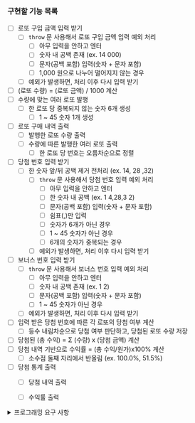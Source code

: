 ### 구현할 기능 목록
- [ ] 로또 구입 금액 입력 받기
	- [ ] `throw` 문 사용해서 로또 구입 금액 입력 예외 처리
	  - [ ] 아무 입력을 안하고 엔터
	  - [ ] 숫자 내 공백 존재 (ex. 14 000)
	  - [ ] 문자(공백 포함) 입력(숫자 + 문자 포함)
	  - [ ] 1,000 원으로 나누어 떨어지지 않는 경우
	- [ ] 예외가 발생하면, 처리 이후 다시 입력 받기
- [ ] (로또 수량) = (로또 금액) / 1000 계산
- [ ] 수량에 맞는 여러 로또 발행
	- [ ] 한 로또 당 중복되지 않는 숫자 6개 생성
		- [ ] 1 ~ 45 숫자 1개 생성
- [ ] 로또 구매 내역 출력
	- [ ] 발행한 로또 수량 출력
	- [ ] 수량에 따른 발행한 여러 로또 출력
	  - [ ] 한 로또 당 번호는 오름차순으로 정렬
- [ ] 당첨 번호 입력 받기
  - [ ] 한 숫자 앞/뒤 공백 제거 전처리 (ex. 14, 28 ,32)
	- [ ] `throw` 문 사용해서 당첨 번호 입력 예외 처리
	  - [ ] 아무 입력을 안하고 엔터
	  - [ ] 한 숫자 내 공백 (ex. 1 4,28,3 2)
	  - [ ] 문자(공백 포함) 입력(숫자 + 문자 포함)
	  - [ ] 쉼표(,)만 입력
	  - [ ] 숫자가 6개가 아닌 경우
	  - [ ] 1 ~ 45 숫자가 아닌 경우
	  - [ ] 6개의 숫자가 중복되는 경우
	- [ ] 예외가 발생하면, 처리 이후 다시 입력 받기
- [ ] 보너스 번호 입력 받기
	- [ ] `throw` 문 사용해서 보너스 번호 입력 예외 처리
	  - [ ] 아무 입력을 안하고 엔터
	  - [ ] 숫자 내 공백 존재 (ex. 1 2)
	  - [ ] 문자(공백 포함) 입력(숫자 + 문자 포함)
	  - [ ] 1 ~ 45 숫자가 아닌 경우
	- [ ] 예외가 발생하면, 처리 이후 다시 입력 받기
- [ ] 입력 받은 당첨 번호에 따른 각 로또의 당첨 여부 계산
	- [ ] 등수 내림차순으로 당첨 여부 판단하고, 당첨된 로또 수량 저장
- [ ] 당첨된 (총 수익) = Σ (수량) x (당첨 금액) 계산
- [ ] 당첨 내역 기반으로 수익률 = (총 수익/원가)x100% 계산
	- [ ] 소수점 둘째 자리에서 반올림 (ex. 100.0%, 51.5%)
- [ ] 당첨 통계 출력
	- [ ] 당첨 내역 출력
	- [ ] 수익률 출력


<details>
  <summary> 프로그래밍 요구 사항 </summary>
  <div markdown="1"> 

  - Node.js 버전 18.17.1 이상 설치
  - ESLint, Prettier 설정
    - Airbnb 자바스크립트 스타일 가이드 컨벤션 지키기
  - `package.json`을 변경 X
    - 깃허브에는 ESLint 설정 반영 X
  - `@woowacourse/mission-utils` 를 import 하여 API 사용
    - `Random.pickUniqueNumbersInRange()` 를 이용하여 랜덤 숫자 생성
    - `Console.readLineAsync`, `Console.print` 를 활용하여 입/출력
  - 프로그램 종료 시 `process.exit()`를 호출 X
  - 파일, 패키지 이름을 수정하거나 이동 X
  - 요구 사항에 명시된 출력값 형식을 지키기
  - 함수(또는 메서드)가 한 가지 일만 하도록 최대한 작게 만들기
    - indent(인덴트, 들여쓰기) depth는 2까지만 허용
    - 함수(또는 메서드)의 길이는 15라인 이하
    - else를 지양
  - Jest를 이용하여 아래의 기능 목록을 테스트 코드 작성해서 정상 동작 확인 
    - `npm test` 입력하여 ApplicationTest.js 테스트
  - 기능 목록 단위로 Git 커밋
  - 제공된 Lotto 클래스를 활용해 구현
    - numbers의 # prefix를 변경 X
    - Lotto에 필드를 추가 X

  </div>
</details>